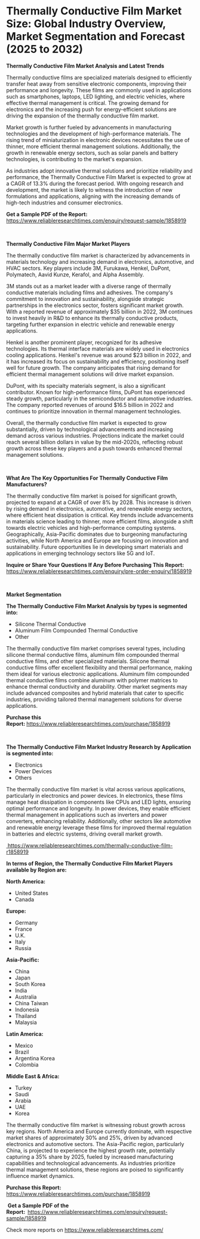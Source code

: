 <p><h1>Thermally Conductive Film Market Size: Global Industry Overview, Market Segmentation and Forecast (2025 to 2032)</h1></p><p><strong>Thermally Conductive Film Market Analysis and Latest Trends</strong></p>
<p><p>Thermally conductive films are specialized materials designed to efficiently transfer heat away from sensitive electronic components, improving their performance and longevity. These films are commonly used in applications such as smartphones, laptops, LED lighting, and electric vehicles, where effective thermal management is critical. The growing demand for electronics and the increasing push for energy-efficient solutions are driving the expansion of the thermally conductive film market.</p><p>Market growth is further fueled by advancements in manufacturing technologies and the development of high-performance materials. The rising trend of miniaturization in electronic devices necessitates the use of thinner, more efficient thermal management solutions. Additionally, the growth in renewable energy sectors, such as solar panels and battery technologies, is contributing to the market's expansion. </p><p>As industries adopt innovative thermal solutions and prioritize reliability and performance, the Thermally Conductive Film Market is expected to grow at a CAGR of 13.3% during the forecast period. With ongoing research and development, the market is likely to witness the introduction of new formulations and applications, aligning with the increasing demands of high-tech industries and consumer electronics.</p></p>
<p><strong>Get a Sample PDF of the Report:&nbsp;</strong> <a href="https://www.reliableresearchtimes.com/enquiry/request-sample/1858919?utm_campaign=2137&utm_medium=2&utm_source=Github&utm_content=ia&utm_term=30012025&utm_id=thermally-conductive-film">https://www.reliableresearchtimes.com/enquiry/request-sample/1858919</a></p>
<p>&nbsp;</p>
<p><strong>Thermally Conductive Film Major Market Players</strong></p>
<p><p>The thermally conductive film market is characterized by advancements in materials technology and increasing demand in electronics, automotive, and HVAC sectors. Key players include 3M, Furukawa, Henkel, DuPont, Polymatech, Aavid Kunze, Kerafol, and Alpha Assembly.</p><p>3M stands out as a market leader with a diverse range of thermally conductive materials including films and adhesives. The company's commitment to innovation and sustainability, alongside strategic partnerships in the electronics sector, fosters significant market growth. With a reported revenue of approximately $35 billion in 2022, 3M continues to invest heavily in R&D to enhance its thermally conductive products, targeting further expansion in electric vehicle and renewable energy applications.</p><p>Henkel is another prominent player, recognized for its adhesive technologies. Its thermal interface materials are widely used in electronics cooling applications. Henkel's revenue was around $23 billion in 2022, and it has increased its focus on sustainability and efficiency, positioning itself well for future growth. The company anticipates that rising demand for efficient thermal management solutions will drive market expansion.</p><p>DuPont, with its specialty materials segment, is also a significant contributor. Known for high-performance films, DuPont has experienced steady growth, particularly in the semiconductor and automotive industries. The company reported revenues of around $16.5 billion in 2022 and continues to prioritize innovation in thermal management technologies.</p><p>Overall, the thermally conductive film market is expected to grow substantially, driven by technological advancements and increasing demand across various industries. Projections indicate the market could reach several billion dollars in value by the mid-2020s, reflecting robust growth across these key players and a push towards enhanced thermal management solutions.</p></p>
<p>&nbsp;</p>
<p><strong>What Are The Key Opportunities For Thermally Conductive Film Manufacturers?</strong></p>
<p><p>The thermally conductive film market is poised for significant growth, projected to expand at a CAGR of over 8% by 2028. This increase is driven by rising demand in electronics, automotive, and renewable energy sectors, where efficient heat dissipation is critical. Key trends include advancements in materials science leading to thinner, more efficient films, alongside a shift towards electric vehicles and high-performance computing systems. Geographically, Asia-Pacific dominates due to burgeoning manufacturing activities, while North America and Europe are focusing on innovation and sustainability. Future opportunities lie in developing smart materials and applications in emerging technology sectors like 5G and IoT.</p></p>
<p><strong>Inquire or Share Your Questions If Any Before Purchasing This Report:</strong> <a href="https://www.reliableresearchtimes.com/enquiry/pre-order-enquiry/1858919?utm_campaign=2137&utm_medium=2&utm_source=Github&utm_content=ia&utm_term=30012025&utm_id=thermally-conductive-film">https://www.reliableresearchtimes.com/enquiry/pre-order-enquiry/1858919</a></p>
<p>&nbsp;</p>
<p><strong>Market Segmentation</strong></p>
<p><strong>The Thermally Conductive Film Market Analysis by types is segmented into:</strong></p>
<p><ul><li>Silicone Thermal Conductive</li><li>Aluminum Film Compounded Thermal Conductive</li><li>Other</li></ul></p>
<p><p>The thermally conductive film market comprises several types, including silicone thermal conductive films, aluminum film compounded thermal conductive films, and other specialized materials. Silicone thermal conductive films offer excellent flexibility and thermal performance, making them ideal for various electronic applications. Aluminum film compounded thermal conductive films combine aluminum with polymer matrices to enhance thermal conductivity and durability. Other market segments may include advanced composites and hybrid materials that cater to specific industries, providing tailored thermal management solutions for diverse applications.</p></p>
<p><strong>Purchase this Report:&nbsp;</strong><a href="https://www.reliableresearchtimes.com/purchase/1858919?utm_campaign=2137&utm_medium=2&utm_source=Github&utm_content=ia&utm_term=30012025&utm_id=thermally-conductive-film">https://www.reliableresearchtimes.com/purchase/1858919</a></p>
<p>&nbsp;</p>
<p><strong>The Thermally Conductive Film Market Industry Research by Application is segmented into:</strong></p>
<p><ul><li>Electronics</li><li>Power Devices</li><li>Others</li></ul></p>
<p><p>The thermally conductive film market is vital across various applications, particularly in electronics and power devices. In electronics, these films manage heat dissipation in components like CPUs and LED lights, ensuring optimal performance and longevity. In power devices, they enable efficient thermal management in applications such as inverters and power converters, enhancing reliability. Additionally, other sectors like automotive and renewable energy leverage these films for improved thermal regulation in batteries and electric systems, driving overall market growth.</p></p>
<p><a href="https://www.reliableresearchtimes.com/thermally-conductive-film-r1858919?utm_campaign=2137&utm_medium=2&utm_source=Github&utm_content=ia&utm_term=30012025&utm_id=thermally-conductive-film">&nbsp;https://www.reliableresearchtimes.com/thermally-conductive-film-r1858919</a></p>
<p><strong>In terms of Region, the Thermally Conductive Film Market Players available by Region are:</strong></p>
<p>
    <p> <strong> North America: </strong>
        <ul>
            <li>United States</li>
            <li>Canada</li>
        </ul>
        </p> 
    <p> <strong> Europe: </strong>
        <ul>
            <li>Germany</li>
            <li>France</li>
            <li>U.K.</li>
            <li>Italy</li>
            <li>Russia</li>
        </ul>
        </p> 
    <p> <strong> Asia-Pacific: </strong>
        <ul>
            <li>China</li>
            <li>Japan</li>
            <li>South Korea</li>
            <li>India</li>
            <li>Australia</li>
            <li>China Taiwan</li>
            <li>Indonesia</li>
            <li>Thailand</li>
            <li>Malaysia</li>
        </ul>
        </p> 
    <p> <strong> Latin America: </strong>
        <ul>
            <li>Mexico</li>
            <li>Brazil</li>
            <li>Argentina Korea</li>
            <li>Colombia</li>
        </ul>
        </p> 
    <p> <strong> Middle East & Africa: </strong>
        <ul>
            <li>Turkey</li>
            <li>Saudi</li>
            <li>Arabia</li>
            <li>UAE</li>
            <li>Korea</li>
        </ul>
    </p>
    </p>
<p><p>The thermally conductive film market is witnessing robust growth across key regions. North America and Europe currently dominate, with respective market shares of approximately 30% and 25%, driven by advanced electronics and automotive sectors. The Asia-Pacific region, particularly China, is projected to experience the highest growth rate, potentially capturing a 35% share by 2025, fueled by increased manufacturing capabilities and technological advancements. As industries prioritize thermal management solutions, these regions are poised to significantly influence market dynamics.</p></p>
<p><strong>Purchase this Report: </strong><a href="https://www.reliableresearchtimes.com/purchase/1858919?utm_campaign=2137&utm_medium=2&utm_source=Github&utm_content=ia&utm_term=30012025&utm_id=thermally-conductive-film">https://www.reliableresearchtimes.com/purchase/1858919</a></p>
<p>&nbsp;<strong>Get a Sample PDF of the Report:&nbsp;&nbsp;</strong><a href="https://www.reliableresearchtimes.com/enquiry/request-sample/1858919?utm_campaign=2137&utm_medium=2&utm_source=Github&utm_content=ia&utm_term=30012025&utm_id=thermally-conductive-film">https://www.reliableresearchtimes.com/enquiry/request-sample/1858919</a></p>
<p><strong></strong></p>
<p>Check more reports on <a href="https://www.reliableresearchtimes.com/?utm_campaign=2137&utm_medium=2&utm_source=Github&utm_content=ia&utm_term=30012025&utm_id=thermally-conductive-film">https://www.reliableresearchtimes.com/</a></p>